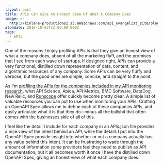 ```yaml
---
layout: post
title: APIs Can Give An Honest View Of What A Company Does
image: >-
  http://kinlane-productions2.s3.amazonaws.com/api_evangelist_site/blog/screen_shot_2016_10_02_at_11.04.26_pm.png
atomdate: 2016-10-03T22:00:00.000Z
tags:
  - APIs
---
```

One of the reasons I enjoy profiling APIs is that they give an honest view of what a company does, absent of all the marketing fluff, and the promises that I see from each wave of startups. If designed right, APIs can provide a very functional, distilled down representation of data, content, and algorithmic resources of any company. Some APIs can be very fluffy and verbose, but the good ones are simple, concise, and straight to the point.

As I'm [profiling the APIs for the companies included in my API monitoring research](http://monitoring.apievangelist.com/organizations/), what API Science, Apica, API Metrics, BMC Software, DataDog, New Relic, and [Runscope](https://www.runscope.com) offer quickly become pretty clear. A simple list of valuable resources you can put to use when monitoring your APIs. Crafting an OpenAPI Spec allows me to define each of these companies APIs, and easily articulate what it is that they do--minus all the bullshit that often comes with the businesses side of all of this. 

I feel like the detail I include for each company in an APIs.json file provides a nice view of the intent behind an API, while the details I put into the OpenAPI Spec provide insight into whether or not a company actually has any value behind this intent. It can be frustrating to wade through the amount of information some providers feel they need to publish as API documentation, but it all becomes worth it once I have the distilled down OpenAPI Spec, giving an honest view of what each company does.